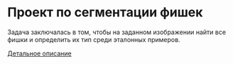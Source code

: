 # Проект по сегментации фишек

Задача заключалась в том, чтобы на заданном изображении найти все фишки и определить их тип среди эталонных примеров.

[Детальное описание](counters_report.pdf)
